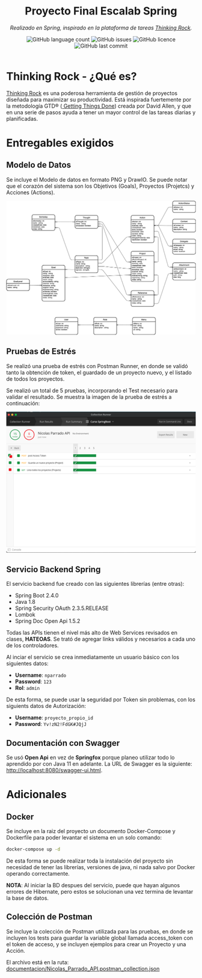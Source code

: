 <h1 align="center">Proyecto Final Escalab Spring</h1>
<p align="center"><i>Realizado en Spring, inspirado en la plataforma de tareas <a href="https://www.trgtd.com.au">Thinking Rock</a>.</i></p>
<div align="center">
<img alt="GitHub language count" src="https://img.shields.io/github/languages/count/nicolas-parrado/escalab-spring-proyecto-final?style=plastic">
<img alt="GitHub issues" src="https://img.shields.io/github/issues/nicolas-parrado/escalab-spring-proyecto-final?style=plastic">
<img alt="GitHub licence" src="https://img.shields.io/github/license/nicolas-parrado/escalab-spring-proyecto-final?style=plastic">
<img alt="GitHub last commit" src="https://img.shields.io/github/last-commit/nicolas-parrado/escalab-spring-proyecto-final?style=plastic">
</div>
<br>


# Thinking Rock - ¿Qué es?

<a href="https://www.trgtd.com.au">Thinking Rock</a> es una poderosa herramienta de gestión de proyectos diseñada para maximizar su productividad. Está inspirada fuertemente por la metodología GTD® (<a href="https://gettingthingsdone.com"> Getting Things Done</a>) creada por David Allen, y que en una serie de pasos ayuda a tener un mayor control de las tareas diarias y planificadas.


# Entregables exigidos
## Modelo de Datos

Se incluye el Modelo de datos en formato PNG y DrawIO. Se puede notar que el corazón del sistema son los Objetivos (Goals), Proyectos (Projetcs) y Acciones (Actions).

![Modelo](documentacion/Modelo.png)

## Pruebas de Estrés

Se realizó una prueba de estrés con Postman Runner, en donde se validó tanto la obtención de token, el guardado de un proyecto nuevo, y el listado de todos los proyectos. 

Se realizó un total de 5 pruebas, incorporando el Test necesario para validar el resultado. Se muestra la imagen de la prueba de estrés a continuación:

![Prueba Estrés](documentacion/Prueba_Estres.png)

## Servicio Backend Spring

El servicio backend fue creado con las siguientes librerías (entre otras):

- Spring Boot 2.4.0
- Java 1.8
- Spring Security OAuth 2.3.5.RELEASE
- Lombok
- Spring Doc Open Api 1.5.2

Todas las APIs tienen el nivel más alto de Web Services revisados en clases, **HATEOAS**. Se trató de agregar links válidos y necesarios a cada uno de los controladores.

Al inciar el servicio se crea inmediatamente un usuario básico con los siguientes datos:

- **Username**: `nparrado`
- **Password**: `123`
- **Rol**: `admin`

De esta forma, se puede usar la seguridad por Token sin problemas, con los siguients datos de Autorización:

- **Username**: `proyecto_propio_id`
- **Password**: `Yv!zN2!FdGK#JQjJ`


## Documentación con Swagger

Se usó **Open Api** en vez de **Springfox** porque planeo utilizar todo lo aprendido por con Java 11 en adelante. La URL de Swagger es la siguiente: [http://localhost:8080/swagger-ui.html](http://localhost:8080/swagger-ui.html).


# Adicionales

## Docker

Se incluye en la raiz del proyecto un documento Docker-Compose y Dockerfile para poder levantar el sistema en un solo comando:

``` bash
docker-compose up -d
```

De esta forma se puede realizar toda la instalación del proyecto sin necesidad de tener las librerías, versiones de java, ni nada salvo por Docker operando correctamente.

**NOTA**: Al iniciar la BD despues del servicio, puede que hayan algunos errores de Hibernate, pero estos se solucionan una vez termina de levantar la base de datos.

## Colección de Postman

Se incluye la colección de Postman utilizada para las pruebas, en donde se incluyen los tests para guardar la variable global llamada access_token con el token de acceso, y se incluyen ejemplos para crear un Proyecto y una Acción.

El archivo está en la ruta: [documentacion/Nicolas\_Parrado\_API.postman\_collection.json](documentacion/Nicolas_Parrado_API.postman_collection.json)
